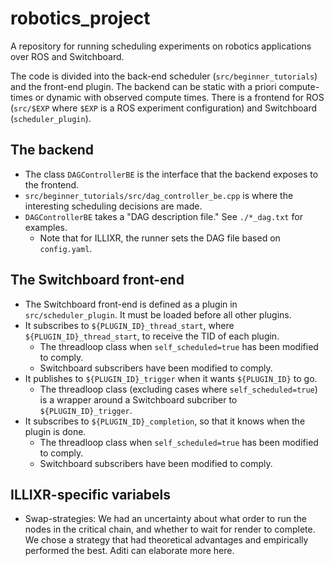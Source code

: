 # robotics_project

A repository for running scheduling experiments on robotics applications over ROS and Switchboard.

The code is divided into the back-end scheduler (`src/beginner_tutorials`) and the front-end plugin. The backend can be static with a priori compute-times or dynamic with observed compute times. There is a frontend for ROS (`src/$EXP` where `$EXP` is a ROS experiment configuration) and Switchboard (`scheduler_plugin`).

## The backend

- The class `DAGControllerBE` is the interface that the backend exposes to the frontend.
- `src/beginner_tutorials/src/dag_controller_be.cpp` is where the interesting scheduling decisions are made.
- `DAGControllerBE` takes a "DAG description file." See `./*_dag.txt` for examples.
  - Note that for ILLIXR, the runner sets the DAG file based on `config.yaml`.

## The Switchboard front-end

- The Switchboard front-end is defined as a plugin in `src/scheduler_plugin`. It must be loaded before all other plugins.
- It subscribes to `${PLUGIN_ID}_thread_start`, where `${PLUGIN_ID}_thread_start`, to receive the TID of each plugin.
  - The threadloop class when `self_scheduled=true` has been modified to comply.
  - Switchboard subscribers have been modified to comply.
- It publishes to `${PLUGIN_ID}_trigger` when it wants `${PLUGIN_ID}` to go.
  - The threadloop class (excluding cases where `self_scheduled=true`) is a wrapper around a Switchboard subcriber to `${PLUGIN_ID}_trigger`.
- It subscribes to `${PLUGIN_ID}_completion`, so that it knows when the plugin is done.
  - The threadloop class when `self_scheduled=true` has been modified to comply.
  - Switchboard subscribers have been modified to comply.

## ILLIXR-specific variabels
- Swap-strategies: We had an uncertainty about what order to run the nodes in the critical chain, and whether to wait for render to complete. We chose a strategy that had theoretical advantages and empirically performed the best. Aditi can elaborate more here.

